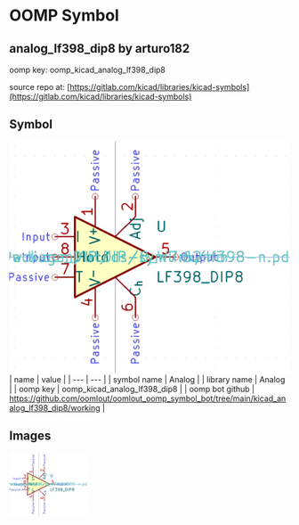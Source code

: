 # OOMP Symbol  
## analog_lf398_dip8  by arturo182  
  
oomp key: oomp_kicad_analog_lf398_dip8  
  
source repo at: [https://gitlab.com/kicad/libraries/kicad-symbols](https://gitlab.com/kicad/libraries/kicad-symbols)  
## Symbol  
  
[![working.png](working_600.png)](working.png)  
| name | value | 
| --- | --- | 
| symbol name | Analog | 
| library name | Analog | 
| oomp key | oomp_kicad_analog_lf398_dip8 | 
| oomp bot github | https://github.com/oomlout/oomlout_oomp_symbol_bot/tree/main/kicad_analog_lf398_dip8/working | 
## Images  
  
[![working.png](working_140.png)](working.png)  
